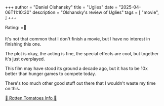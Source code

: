 +++
author = "Daniel Olshansky"
title = "Uglies"
date = "2025-04-06T11:10:30"
description = "Olshansky's review of Uglies"
tags = [
    "movie",
]
+++

Rating: ⭐🌟

It's not that common that I don't finish a movie, but I have no interest in finishing this one.

The plot is okay, the acting is fine, the special effects are cool, but together it's just overplayed.

This film may have stood its ground a decade ago, but it has to be 10x better than hunger games to compete today.

There's too much other good stuff out there that I wouldn't waste my time on this.

[🍅 Rotten Tomatoes Info 🍅](https://www.rottentomatoes.com/m/uglies)
